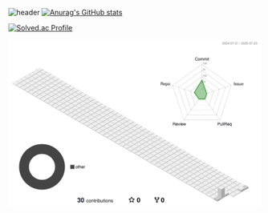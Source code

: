 ![header](https://capsule-render.vercel.app/api?type=Venom&theme=radical&height=300&section=header&text=수민의%20git&fontSize=90&?text=반갑습니다&animation=fadeIn)
[![Anurag's GitHub stats](https://github-readme-stats.vercel.app/api?username=sumin-990416&theme=ambient_gradient)](https://github.com/anuraghazra/github-readme-stats)

[![Solved.ac Profile](http://mazassumnida.wtf/api/v2/generate_badge?boj=jsm4378)](https://solved.ac/jsm4378/)

![aa](./profile-3d-contrib/profile-south-season-animate.svg)



